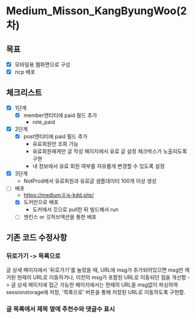 # Medium_Misson_KangByungWoo(2차)
## 목표
 - [x] 모바일용 웹화면으로 구성
 - [x] ncp 배포
## 체크리스트
 - [x] 1단계
   - [x] member엔티티에 paid 필드 추가
     - role_paid
 - [x] 2단계
   - [x] post엔티티에 paid 필드 추가
     - 유료회원만 조회 가능
     - 유료회원에게만 글 작성 페이지에서 유료 글 설정 체크박스가 노출되도록 구현
     - 내 정보에서 유료 회원 여부를 자유롭게 변경할 수 있도록 설정
 - [x] 3단계
   - NotProd에서 유료회원과 유료글 샘플데이터 100개 이상 생성
 - [ ] 배포
   - https://medium.ll.js-kdd.site/ 
   - [x] 도커만으로 배포
     - 도커에서 깃으로 pull한 뒤 빌드해서 run
   - [ ] 젠킨스 or 깃허브액션을 통한 배포
## 기존 코드 수정사항
### 뒤로가기 -> 목록으로
글 상세 페이지에서 '뒤로가기'를 눌렀을 때, URL에 msg가 추가되어있으면
msg만 제거된 현재의 URL로 이동하거나, 
이전의 msg가 포함된 URL로 이동되던 점을 개선함
-> 글 상세 페이지에 접근 가능한 페이지에서는 
현재의 URL을 msg없이 파싱하여 sessionstorage에 저장,
'목록으로' 버튼을 통해 저장된 URL로 이동하도록 구현함.

### 글 목록에서 제목 옆에 추천수와 댓글수 표시
